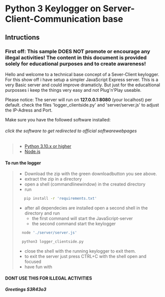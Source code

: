 # Python 3 Keylogger on Server-Client-Communication base #

## Intructions ##

### __First off: This sample DOES NOT promote or encourage any illegal activities! The content in this document is provided solely for educational purposes and to create awareness!__ ###

Hello and welcome to a technical base concept of a Sever-Client keylogger.
For this show off i have setup a simpler JavaScript Express server. This is a very Basic server and could improve dramaticly. But just for the educaltional purposses i keep the things very easy and not Plug'n'Play useable.

Please notice:
The server will run on __127.0.0.1:8080__ (your localhost) per default.
check the files 'logger_clientside.py' and 'server/server.js' to adjust the IP-Adress and Port.

Make sure you have the followed software installed: 
###### click the software to get redirected to official softwarewebpages ######

> - [Python 3.10.x or higher](https://www.python.org/downloads/)
> - [Node.js](https://nodejs.org/en/)

#### To run the logger ####

> - Download the zip with the green downloadbutton you see above.
> - extract the zip in a directory
> - open a shell (commandlinewindow) in the created directory
> - run
>
>```bash
>    pip install -r 'requirements.txt'
>```
>
> - after all dependecies are installed open a second shell in the directory and run 
>   - the first command will start the JavaScript-server
>   - the second command start the keylogger
>
> ```bash
>   node './server/server.js'
>```
>
> ```bash
>   python3 logger_clientside.py
>```
>
> - close the shell with the running keylogger to exit them.
> - to exit the server just press CTRL+C with the shell open and focused
> - have fun with

#### DONT USE THIS FOR ILLEGAL ACTIVITIES ####
#### _Greetings S3R43o3_ ####

